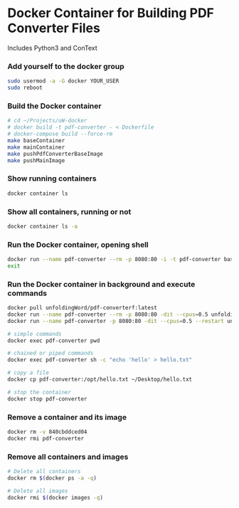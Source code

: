 # Docker Container for Building PDF Converter Files

Includes Python3 and ConText


### Add yourself to the docker group
```bash
sudo usermod -a -G docker YOUR_USER
sudo reboot
```

### Build the Docker container
```bash
# cd ~/Projects/uW-docker
# docker build -t pdf-converter - < Dockerfile
# docker-compose build --force-rm
make baseContainer
make mainContainer
make pushPdfConverterBaseImage
make pushMainImage
```

### Show running containers
```bash
docker container ls
```

### Show all containers, running or not
```bash
docker container ls -a
```

### Run the Docker container, opening shell
```bash
docker run --name pdf-converter --rm -p 8080:80 -i -t pdf-converter bash
exit
```

### Run the Docker container in background and execute commands
```bash
docker pull unfoldingWord/pdf-converterf:latest
docker run --name pdf-converter --rm -p 8080:80 -dit --cpus=0.5 unfoldingWord/pdf-converter:latest
docker run --name pdf-converter -p 8080:80 -dit --cpus=0.5 --restart unless-stopped unfoldingWord/pdf-converter:latest

# simple commands
docker exec pdf-converter pwd

# chained or piped commands
docker exec pdf-converter sh -c "echo 'hello' > hello.txt"

# copy a file
docker cp pdf-converter:/opt/hello.txt ~/Desktop/hello.txt

# stop the container
docker stop pdf-converter
```

### Remove a container and its image
```bash
docker rm -v 840cbddced04
docker rmi pdf-converter
```

### Remove all containers and images
```bash
# Delete all containers
docker rm $(docker ps -a -q)

# Delete all images
docker rmi $(docker images -q)
```
